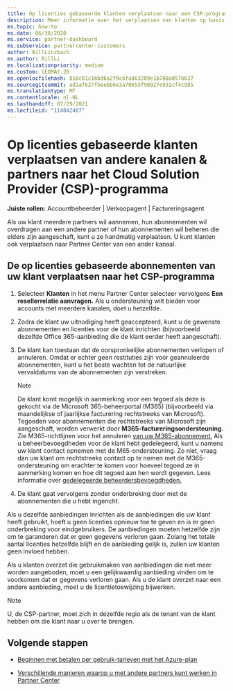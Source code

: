 ```yaml
---
title: Op licenties gebaseerde klanten verplaatsen naar een CSP-programma
description: Meer informatie over het verplaatsen van klanten op basis van licenties van andere kanalen of een andere partner naar het Cloud Solution Provider (CSP)-programma in Partner Center.
ms.topic: how-to
ms.date: 06/30/2020
ms.service: partner-dashboard
ms.subservice: partnercenter-customers
author: BillLinzbach
ms.author: BillLi
ms.localizationpriority: medium
ms.custom: SEOMAY.20
ms.openlocfilehash: 810c01c16bd6a2f9c6fa863289e1b788a057b627
ms.sourcegitcommit: ad1af627f5ee6b6e3a70655f90927e932cf4c985
ms.translationtype: MT
ms.contentlocale: nl-NL
ms.lasthandoff: 07/29/2021
ms.locfileid: "114842407"
---
```

# <a name="move-license-based-customers-from-other-channels--partners-to-the-cloud-solution-provider-csp-program"></a>Op licenties gebaseerde klanten verplaatsen van andere kanalen & partners naar het Cloud Solution Provider (CSP)-programma

**Juiste rollen:** Accountbeheerder | Verkoopagent | Factureringsagent

Als uw klant meerdere partners wil aannemen, hun abonnementen wil overdragen aan een andere partner of hun abonnementen wil beheren die elders zijn aangeschaft, kunt u ze handmatig verplaatsen. U kunt klanten ook verplaatsen naar Partner Center van een ander kanaal.

## <a name="move-your-customers-license-based-subscriptions-to-the-csp-program"></a>De op licenties gebaseerde abonnementen van uw klant verplaatsen naar het CSP-programma

1. Selecteer **Klanten** in het menu Partner Center selecteer vervolgens **Een resellerrelatie aanvragen.** Als u ondersteuning wilt bieden voor accounts met meerdere kanalen, doet u hetzelfde.

2. Zodra de klant uw uitnodiging heeft geaccepteerd, kunt u de gewenste abonnementen en licenties voor de klant inrichten (bijvoorbeeld dezelfde Office 365-aanbieding die de klant eerder heeft aangeschaft).

3. De klant kan toestaan dat de oorspronkelijke abonnementen verlopen of annuleren. Omdat er echter geen restituties zijn voor geannuleerde abonnementen, kunt u het beste wachten tot de natuurlijke vervaldatums van de abonnementen zijn verstreken.


   >[!NOTE]
   >De klant komt mogelijk in aanmerking voor een tegoed als deze is gekocht via de Microsoft 365-beheerportal (M365) (bijvoorbeeld via maandelijkse of jaarlijkse facturering rechtstreeks van Microsoft). Tegoeden voor abonnementen die rechtstreeks van Microsoft zijn aangeschaft, worden verwerkt door **M365-factureringsondersteuning.** Zie M365-richtlijnen voor het annuleren [van uw M365-abonnement.](/microsoft-365/commerce/subscriptions/cancel-your-subscription) Als u beheerbevoegdheden voor de klant hebt gedelegeerd, kunt u namens uw klant contact opnemen met de M65-ondersteuning. Zo niet, vraag dan uw klant om rechtstreeks contact op te nemen met de M365-ondersteuning om erachter te komen voor hoeveel tegoed ze in aanmerking komen en hoe dit tegoed aan hen wordt gegeven. Lees informatie over [gedelegeerde beheerdersbevoegdheden.](customers-revoke-admin-privileges.md)


4. De klant gaat vervolgens zonder onderbreking door met de abonnementen die u hebt ingericht.

Als u dezelfde aanbiedingen inrichten als de aanbiedingen die uw klant heeft gebruikt, hoeft u geen licenties opnieuw toe te geven en is er geen onderbreking voor eindgebruikers. De aanbiedingen moeten hetzelfde zijn om te garanderen dat er geen gegevens verloren gaan. Zolang het totale aantal licenties hetzelfde blijft en de aanbieding gelijk is, zullen uw klanten geen invloed hebben.

Als u klanten overzet die gebruikmaken van aanbiedingen die niet meer worden aangeboden, moet u een gelijkwaardig aanbieding vinden om te voorkomen dat er gegevens verloren gaan. Als u de klant overzet naar een andere aanbieding, moet u de licentietoewijzing bijwerken.

>[!NOTE]
> U, de CSP-partner, moet zich in dezelfde regio als de tenant van de klant hebben om die klant naar u over te brengen.

## <a name="next-steps"></a>Volgende stappen

- [Beginnen met betalen per gebruik-tarieven met het Azure-plan](azure-plan-get-started.md)
 

- [Verschillende manieren waarop u met andere partners kunt werken in Partner Center](work-with-other-partners.md)